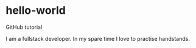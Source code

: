 # hello-world
GitHub tutorial


I am a fullstack developer. In my spare time I love to practise handstands.
